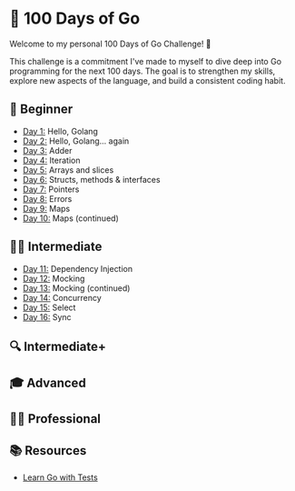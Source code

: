 # 📆 100 Days of Go

Welcome to my personal 100 Days of Go Challenge! 🚀

This challenge is a commitment I've made to myself to dive deep into Go programming for the next 100 days. The goal is to strengthen my skills, explore new aspects of the language, and build a consistent coding habit.

## 🌱 Beginner

- [Day 1:](day001) Hello, Golang
- [Day 2:](day002) Hello, Golang... again
- [Day 3:](day003) Adder
- [Day 4:](day004) Iteration
- [Day 5:](day005) Arrays and slices
- [Day 6:](day006) Structs, methods & interfaces
- [Day 7:](day007) Pointers
- [Day 8:](day008) Errors
- [Day 9:](day009) Maps
- [Day 10:](day010) Maps (continued)

## 🚴‍♂️ Intermediate

- [Day 11:](day011) Dependency Injection
- [Day 12:](day012) Mocking
- [Day 13:](day013) Mocking (continued)
- [Day 14:](day014) Concurrency
- [Day 15:](day015) Select
- [Day 16:](day016) Sync

## 🔍 Intermediate+

## 🎓 Advanced

## 🧑‍💻 Professional

## 📚 Resources

- [Learn Go with Tests](https://quii.gitbook.io/learn-go-with-tests/)
